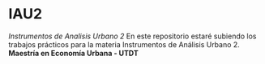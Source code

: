 # IAU2
*Instrumentos de Analisis Urbano 2*
En este repositorio estaré subiendo los trabajos prácticos para la materia Instrumentos de Análisis Urbano 2.
**Maestría en Economía Urbana - UTDT**
